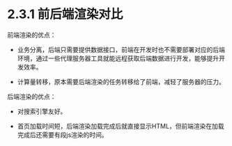 <!--
 * @Author: zhanglingdi
 * @Date: 2019-12-03 14:59:05
 * @Email: 980583728@qq.com
 * @Company: Sinovatio
 * @version: v0.0.1
 * @LastEditors: zhanglingdi
 * @LastEditTime: 2019-12-03 15:03:19
 * @Description: test
 -->
# 2.3.1 前后端渲染对比

前端渲染的优点：

+ 业务分离，后端只需要提供数据接口，前端在开发时也不需要部署对应的后端环境，通过一些代理服务器工具就能远程获取后端数据进行开发，能够提升开发效率。

+ 计算量转移，原本需要后端渲染的任务转移给了前端，减轻了服务器的压力。

后端渲染的优点：

+ 对搜索引擎友好。

+ 首页加载时间短，后端渲染加载完成后就直接显示HTML，但前端渲染在加载完成后还需要有段js渲染的时间。